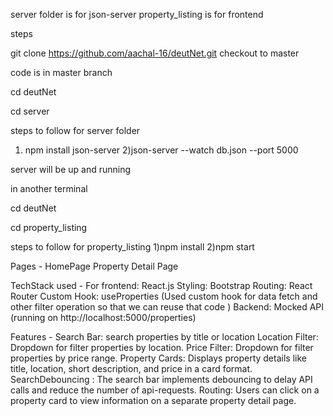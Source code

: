 server folder is for json-server
property_listing is for frontend


steps

git clone https://github.com/aachal-16/deutNet.git
checkout to master

code is in master branch

cd deutNet

cd server

steps to follow for server folder

1) npm install json-server
2)json-server --watch db.json --port 5000

server will be up and running

in another terminal

cd deutNet

cd property_listing

steps to follow for property_listing
1)npm install
2)npm start

Pages -
HomePage
Property Detail Page

TechStack used -
For frontend: React.js
Styling: Bootstrap
Routing: React Router
Custom Hook: useProperties (Used custom hook for data fetch and other filter operation so that we can reuse that code )
Backend: Mocked API (running on http://localhost:5000/properties)

Features -
Search Bar: search properties by title or location
Location Filter: Dropdown for filter properties by location.
Price Filter: Dropdown for filter properties by price range.
Property Cards: Displays property details like title, location, short description, and price in a card format.
SearchDebouncing : The search bar implements debouncing to delay API calls and reduce the number of api-requests.
Routing: Users can click on a property card to view  information on a separate property detail page.

